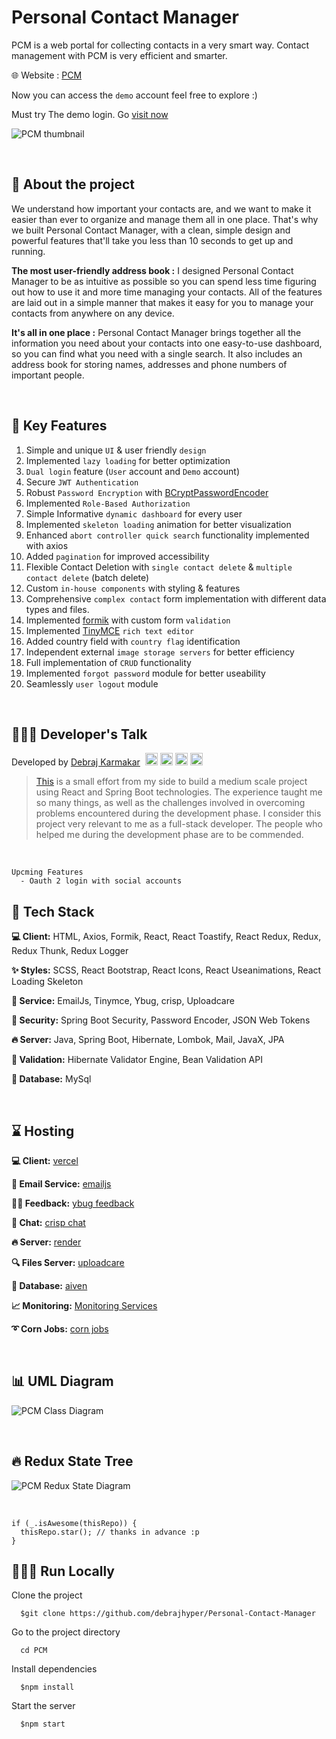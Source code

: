 # Personal Contact Manager

PCM is a web portal for collecting contacts in a very smart way. Contact management with PCM is very efficient and smarter.

🌐 Website : [PCM](https://pcm.vercel.app/)

Now you can access the ``demo`` account feel free to explore :)

Must try The demo login. Go [visit now](https://pcm.vercel.app/login)


![PCM thumbnail](https://raw.githubusercontent.com/debrajhyper/Personal-Contact-Manager/main/PCM/pcm-frontend/public/template.png)

<br/>

## 📑 About the project
We understand how important your contacts are, and we want to make it easier than ever to organize and manage them all in one place. That's why we built Personal Contact Manager, with a clean, simple design and powerful features that'll take you less than 10 seconds to get up and running.
<br/>

**The most user-friendly address book :**
I designed Personal Contact Manager to be as intuitive as possible so you can spend less time figuring out how to use it and more time managing your contacts. All of the features are laid out in a simple manner that makes it easy for you to manage your contacts from anywhere on any device.
<br/>

**It's all in one place :**
Personal Contact Manager brings together all the information you need about your contacts into one easy-to-use dashboard, so you can find what you need with a single search. It also includes an address book for storing names, addresses and phone numbers of important people.

<br/>

## 🔐 Key Features
  1. Simple and unique ``UI`` & user friendly ``design``
  2. Implemented ``lazy loading`` for better optimization
  3. ``Dual login`` feature (``User`` account and ``Demo`` account)
  4. Secure ``JWT Authentication``
  5. Robust ``Password Encryption`` with [BCryptPasswordEncoder](https://docs.spring.io/spring-security/site/docs/current/api/org/springframework/security/crypto/bcrypt/BCryptPasswordEncoder.html)
  6. Implemented ``Role-Based Authorization``
  7. Simple Informative ``dynamic dashboard`` for every user
  8. Implemented ``skeleton loading`` animation for better visualization
  9. Enhanced ``abort controller quick search`` functionality implemented with axios
  10. Added ``pagination`` for improved accessibility
  11. Flexible Contact Deletion with ``single contact delete`` & ``multiple contact delete`` (batch delete)
  12. Custom ``in-house components`` with styling & features
  13. Comprehensive ``complex contact`` form implementation with different data types and files.
  14. Implemented [formik](https://formik.org/) with custom form ``validation``
  15. Implemented [TinyMCE](https://www.tiny.cloud/) ``rich text editor``
  16. Added country field with ``country flag`` identification
  17. Independent external ``image storage servers`` for better efficiency
  18. Full implementation of ``CRUD`` functionality
  19. Implemented ``forgot password`` module for better useability
  20. Seamlessly ``user logout`` module


<br/>

## 👨🏻‍💻 Developer's Talk
Developed by <a href="https://github.com/debrajhyper">Debraj Karmakar</a>
<span style="display:inline-flex; justify-content:space-evenly; width:20%;">
<a href="https://twitter.com/debraj_010">
  <img src="https://cdn.jsdelivr.net/gh/devicons/devicon/icons/twitter/twitter-original.svg" width="20px"/>
</a>
<a href="https://linkedin.com/in/debraj-karmakar-275570199">
  <img src="https://cdn.jsdelivr.net/gh/devicons/devicon/icons/linkedin/linkedin-original.svg" width="20px"/>
</a>
<a href="https://fb.com/debraj.karmakar.923">
  <img src="https://cdn.jsdelivr.net/gh/devicons/devicon/icons/facebook/facebook-original.svg" width="20px"/>
</a>
<a href="https://www.behance.net/debrajkarmakar">
  <img src="https://cdn.jsdelivr.net/gh/devicons/devicon/icons/behance/behance-original.svg" width="20px">
</a>
</span>

><a href="https://pcm.vercel.app/">This</a> is a small effort from my side to build a medium scale project using React and Spring Boot technologies. The experience taught me so many things, as well as the challenges involved in overcoming problems encountered during the development phase. I consider this project very relevant to me as a full-stack developer. The people who helped me during the development phase are to be commended.

<br/>

    Upcming Features
      - Oauth 2 login with social accounts 

## 🚀 Tech Stack

**💻 Client:** HTML, Axios, Formik, React, React Toastify, React Redux, Redux, Redux Thunk, Redux Logger

**✨ Styles:** SCSS, React Bootstrap, React Icons, React Useanimations, React Loading Skeleton

**🔌 Service:** EmailJs, Tinymce, Ybug, crisp, Uploadcare

**🔐 Security:** Spring Boot Security, Password Encoder, JSON Web Tokens

**🔥 Server:** Java, Spring Boot, Hibernate, Lombok, Mail, JavaX, JPA

**🧲 Validation:** Hibernate Validator Engine, Bean Validation API

**📂 Database:** MySql

<br/>

## ⌛ Hosting

**💻 Client:** [vercel](https://vercel.com/debrajhyper/pcm-client)

**📧 Email Service:** [emailjs](https://dashboard.emailjs.com/admin/statistics)

**👏🏻 Feedback:** [ybug feedback](https://ybug.io/dashboard/projects/2x6n422zws7k9k2rvttq/reports)

**🙂 Chat:** [crisp chat](https://app.crisp.chat/website/edbf0bc6-2c54-4ca8-82d7-5dc4eb967c09/inbox)

**🔥 Server:** [render](https://dashboard.render.com/web/srv-ch4gobm4dad97s327np0)

**🔍 Files Server:** [uploadcare](https://app.uploadcare.com/projects/42f221173ddffa4c7a53/files/fa2bc038-fd07-4096-adfc-02c2c54ac46b?limit=100&ordering=-datetime_uploaded)

**📂 Database:** [aiven](https://console.aiven.io/account/a49e67a78f05/project/debrajkarmakar010-26f0/services/pcm/overview)

**📈 Monitoring:** [Monitoring Services](https://rp60xbp0.status.cron-job.org/)

**➰ Corn Jobs:** [corn jobs](https://console.cron-job.org/dashboard)

<br/>


## 📊 UML Diagram

![PCM Class Diagram](./documents/pcm-class-diagram.png)

<br/>

## 🔥 Redux State Tree

![PCM Redux State Diagram](./documents/Redux_DevTools_state.jpg)

<br/>


```
if (_.isAwesome(thisRepo)) {
  thisRepo.star(); // thanks in advance :p
}
```

## 🏃🏻‍♂️ Run Locally

Clone the project
```
  $git clone https://github.com/debrajhyper/Personal-Contact-Manager
```

Go to the project directory
```
  cd PCM
```

Install dependencies
```
  $npm install
```

Start the server
```
  $npm start
```

<br/>

